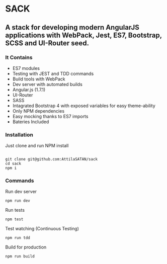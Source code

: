 # SACK


## A stack for developing modern AngularJS applications with WebPack, Jest, ES7, Bootstrap, SCSS and UI-Router seed.


### It Contains

* ES7 modules
* Testing with JEST and TDD commands
* Build tools with WebPack
* Dev server with automated builds
* Angular.js (1.7.1)
* UI-Router
* SASS
* Intagrated Bootstrap 4 with exposed variables for easy theme-ability
* Only NPM dependencies
* Easy mocking thanks to ES7 imports
* Bateries Included

### Installation

Just clone and run NPM install 


```

git clone git@github.com:AttilaSATAN/sack
cd sack
npm i

```

### Commands

Run dev server
```
npm run dev
```

Run tests
```
npm test
```

Test watching (Continuous Testing)
```
npm run tdd
```

Build for production
```
npm run build
```
